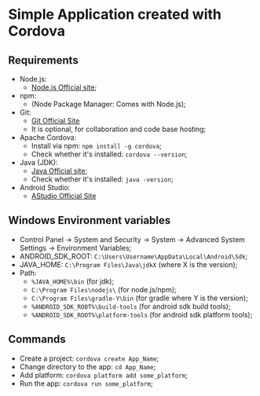 # Simple Application created with Cordova

## Requirements
- Node.js: 
  - [Node.js Official site](https://nodejs.org/en/);
- npm: 
  - (Node Package Manager: Comes with Node.js);
- Git: 
  - [Git Official Site](http://git-scm.com/) 
  - It is optional, for collaboration and code base hosting;
- Apache Cordova:
  - Install via npm: `npm install -g cordova`;
  - Check whether it's installed: `cordova --version`;
- Java (JDK):
  - [Java Official site](https://www.oracle.com/java/technologies/javase/javase-jdk8-downloads.html);  
  - Check whether it's installed: `java -version`;
- Android Studio:
  - [AStudio Official Site](https://developer.android.com/studio/index.html)

## Windows Environment variables
- Control Panel &#8594; System and Security &#8594; System &#8594; Advanced System Settings &#8594; Environment Variables;
- ANDROID_SDK_ROOT: `C:\Users\Username\AppData\Local\Android\Sdk`;
- JAVA_HOME: `C:\Program Files\Java\jdkX` (where X is the version);
- Path:
  - `%JAVA_HOME%\bin` (for jdk);
  - `C:\Program Files\nodejs\` (for node.js/npm);
  - `C:\Program Files\gradle-Y\bin` (for gradle where Y is the version);
  - `%ANDROID_SDK_ROOT%\build-tools` (for android sdk build tools);
  - `%ANDROID_SDK_ROOT%\platform-tools` (for android sdk platform tools);

## Commands
- Create a project: `cordova create App_Name`;
- Change directory to the app: `cd App_Name`;
- Add platform: `cordova platform add some_platform`;
- Run the app: `cordova run some_platform`;
